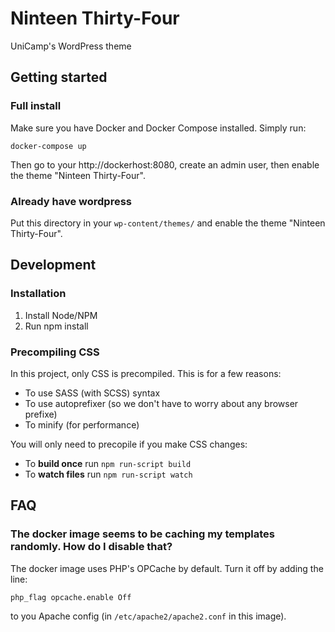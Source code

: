 # Ninteen Thirty-Four

UniCamp's WordPress theme

## Getting started

### Full install

Make sure you have Docker and Docker Compose installed. Simply run:

    docker-compose up

Then go to your http://dockerhost:8080, create an admin user, then enable the theme "Ninteen Thirty-Four".

### Already have wordpress

Put this directory in your `wp-content/themes/` and enable the theme "Ninteen Thirty-Four".

## Development
### Installation

1. Install Node/NPM
1. Run npm install

### Precompiling CSS
In this project, only CSS is precompiled. This is for a few reasons:

* To use SASS (with SCSS) syntax
* To use autoprefixer (so we don't have to worry about any browser prefixe)
* To minify (for performance)

You will only need to precopile if you make CSS changes:

* To **build once** run `npm run-script build`
* To **watch files** run `npm run-script watch`

## FAQ
### The docker image seems to be caching my templates randomly. How do I disable that?
The docker image uses PHP's OPCache by default. Turn it off by adding the line:

    php_flag opcache.enable Off

to you Apache config (in `/etc/apache2/apache2.conf` in this image).

